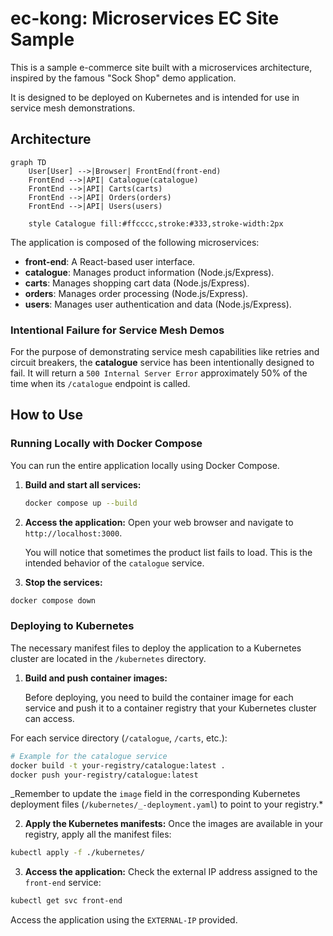 # ec-kong: Microservices EC Site Sample

This is a sample e-commerce site built with a microservices architecture, inspired by the famous "Sock Shop" demo application.

It is designed to be deployed on Kubernetes and is intended for use in service mesh demonstrations.

## Architecture

```mermaid
graph TD
    User[User] -->|Browser| FrontEnd(front-end)
    FrontEnd -->|API| Catalogue(catalogue)
    FrontEnd -->|API| Carts(carts)
    FrontEnd -->|API| Orders(orders)
    FrontEnd -->|API| Users(users)

    style Catalogue fill:#ffcccc,stroke:#333,stroke-width:2px
```

The application is composed of the following microservices:

- **front-end**: A React-based user interface.
- **catalogue**: Manages product information (Node.js/Express).
- **carts**: Manages shopping cart data (Node.js/Express).
- **orders**: Manages order processing (Node.js/Express).
- **users**: Manages user authentication and data (Node.js/Express).

### Intentional Failure for Service Mesh Demos

For the purpose of demonstrating service mesh capabilities like retries and circuit breakers, the **catalogue** service has been intentionally designed to fail. It will return a `500 Internal Server Error` approximately 50% of the time when its `/catalogue` endpoint is called.

## How to Use

### Running Locally with Docker Compose

You can run the entire application locally using Docker Compose.

1. **Build and start all services:**

   ```bash
   docker compose up --build
   ```

2. **Access the application:**
   Open your web browser and navigate to `http://localhost:3000`.

   You will notice that sometimes the product list fails to load. This is the intended behavior of the `catalogue` service.

3. **Stop the services:**

```bash
docker compose down
```

### Deploying to Kubernetes

The necessary manifest files to deploy the application to a Kubernetes cluster are located in the `/kubernetes` directory.

1. **Build and push container images:**

   Before deploying, you need to build the container image for each service and push it to a container registry that your Kubernetes cluster can access.

For each service directory (`/catalogue`, `/carts`, etc.):

```bash
# Example for the catalogue service
docker build -t your-registry/catalogue:latest .
docker push your-registry/catalogue:latest
```

_Remember to update the `image` field in the corresponding Kubernetes deployment files (`/kubernetes/_-deployment.yaml`) to point to your registry.\*

2. **Apply the Kubernetes manifests:**
   Once the images are available in your registry, apply all the manifest files:

```bash
kubectl apply -f ./kubernetes/
```

3. **Access the application:**
   Check the external IP address assigned to the `front-end` service:

```bash
kubectl get svc front-end
```

Access the application using the `EXTERNAL-IP` provided.
